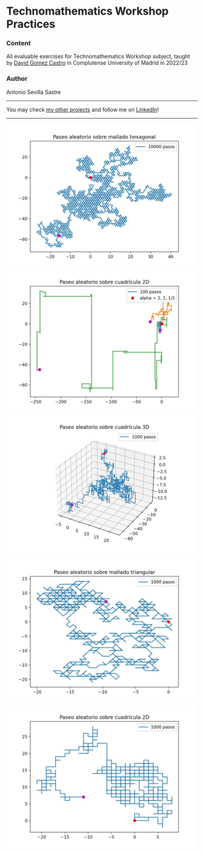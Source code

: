 # Technomathematics Workshop Practices

### Content
All evaluable exercises for Technomathematics Workshop subject, taught by [David Gomez Castro](https://gomezcastro.xyz/) in Complutense University of Madrid in 2022/23

### Author
Antonio Sevilla Sastre

-----------------------------------------------------------------------------

You may check [my other projects](https://github.com/asevillasastre?tab=repositories) and follow me on [LinkedIn](https://www.linkedin.com/in/asevillasastre/)!

-----------------------------------------------------------------------------

![alt text](https://github.com/asevillasastre/UCM-Random-Walks/blob/main/figures/PaseoHexagonal_10000pasos.jpg?raw=true)
![alt text](https://github.com/asevillasastre/UCM-Random-Walks/blob/main/figures/PaseoSaltos2D_100pasos_alpha0.5.jpg?raw=true)
![alt text](https://github.com/asevillasastre/UCM-Random-Walks/blob/main/figures/Paseo3D_1000pasos.jpg?raw=true)
![alt text](https://github.com/asevillasastre/UCM-Random-Walks/blob/main/figures/PaseoTriang_1000pasos.jpg?raw=true)
![alt text](https://github.com/asevillasastre/UCM-Random-Walks/blob/main/figures/Paseo2D_1000pasos.jpg?raw=true)
